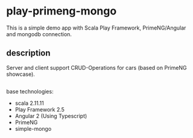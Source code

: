 # play-primeng-mongo
This is a simple demo app with Scala Play Framework, PrimeNG/Angular and mongodb connection.

## description
Server and client support CRUD-Operations for cars (based on PrimeNG showcase).

## 

base technologies:

- scala 2.11.11
- Play Framework 2.5
- Angular 2 (Using Typescript)
- PrimeNG
- simple-mongo